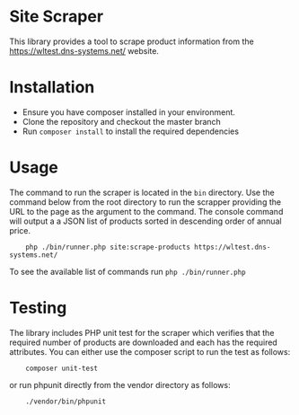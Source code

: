 # Site Scraper
This library provides a tool to scrape product information from the https://wltest.dns-systems.net/ website.

# Installation
- Ensure you have composer installed in  your environment.
- Clone the repository and checkout the master branch
- Run `composer install` to install the required dependencies

# Usage
The command to run the scraper is located in the `bin` directory. Use the command below from the root directory
to run the scrapper providing the URL to the page as the argument to the command. The console command will output a
a JSON list of products sorted in descending order of annual price.

```
    php ./bin/runner.php site:scrape-products https://wltest.dns-systems.net/
```
To see the available list of commands run `php ./bin/runner.php`

# Testing
The library includes PHP unit test for the scraper which verifies that the required number of products are downloaded
and each has the required attributes. You can either use the composer script to run the test as follows:
```angular2html
    composer unit-test
```

or run phpunit directly from the vendor directory as follows:
```angular2html
    ./vendor/bin/phpunit
```